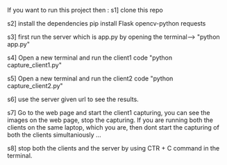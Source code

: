 If you want to run this project then :
s1] clone this repo

s2] install the dependencies
  pip install Flask opencv-python requests

s3] first run the server which is app.py by opening the terminal--> "python app.py"

s4] Open a new terminal and run the client1 code "python capture_client1.py"

s5] Open a new terminal and run the client2 code "python capture_client2.py"

s6] use the server given url to see the results.

s7] Go to the web page and start the client1 capturing, you can see the images on the web page, stop the capturing. If you are running both the clients on the same laptop, which you are, then dont start the capturing of both the clients simultaniously ...

s8] stop both the clients and the server by using CTR + C command in the terminal.
